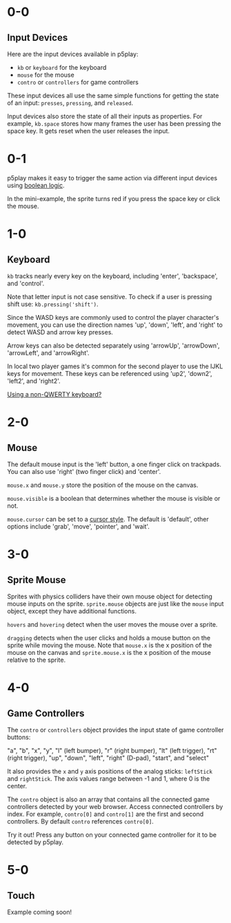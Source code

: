 # 0-0

## Input Devices

Here are the input devices available in p5play:

- `kb` or `keyboard` for the keyboard
- `mouse` for the mouse
- `contro` or `controllers` for game controllers

These input devices all use the same simple functions for getting the state of an input: `presses`, `pressing`, and `released`.

Input devices also store the state of all their inputs as properties. For example, `kb.space` stores how many frames the user has been pressing the space key. It gets reset when the user releases the input.

# 0-1

p5play makes it easy to trigger the same action via different input devices using [boolean logic](https://developer.mozilla.org/en-US/docs/Web/JavaScript/Reference/Operators/Logical_OR).

In the mini-example, the sprite turns red if you press the space key or click the mouse.

# 1-0

## Keyboard

`kb` tracks nearly every key on the keyboard, including 'enter', 'backspace', and 'control'.

Note that letter input is not case sensitive. To check if a user is pressing shift use: `kb.pressing('shift')`.

Since the WASD keys are commonly used to control the player character's movement, you can use the direction names 'up', 'down', 'left', and 'right' to detect WASD and arrow key presses.

Arrow keys can also be detected separately using 'arrowUp', 'arrowDown', 'arrowLeft', and 'arrowRight'.

In local two player games it's common for the second player to use the IJKL keys for movement. These keys can be referenced using 'up2', 'down2', 'left2', and 'right2'.

[Using a non-QWERTY keyboard?](https://github.com/quinton-ashley/p5play/wiki/FAQ#is-p5plays-kb-input-system-compatible-with-non-qwerty-keyboards)

# 2-0

## Mouse

The default mouse input is the 'left' button, a one finger click on trackpads. You can also use 'right' (two finger click) and 'center'.

`mouse.x` and `mouse.y` store the position of the mouse on the canvas.

`mouse.visible` is a boolean that determines whether the mouse is visible or not.

`mouse.cursor` can be set to a [cursor style](https://developer.mozilla.org/en-US/docs/Web/CSS/cursor). The default is 'default', other options include 'grab', 'move', 'pointer', and 'wait'.

# 3-0

## Sprite Mouse

Sprites with physics colliders have their own mouse object for detecting mouse inputs on the sprite.
`sprite.mouse` objects are just like the `mouse` input object, except they have additional functions.

`hovers` and `hovering` detect when the user moves the mouse over a sprite.

`dragging` detects when the user clicks and holds a mouse button on the sprite while moving the mouse.
Note that `mouse.x` is the x position of the mouse on the canvas and `sprite.mouse.x` is the x position of the mouse relative to the sprite.

# 4-0

## Game Controllers

The `contro` or `controllers` object provides the input state of game controller buttons:

"a", "b", "x", "y", "l" (left bumper), "r" (right bumper), "lt" (left trigger), "rt" (right trigger), "up", "down", "left", "right" (D-pad), "start", and "select"

It also provides the `x` and `y` axis positions of the analog sticks: `leftStick` and `rightStick`. The axis values range between -1 and 1, where 0 is the center.

The `contro` object is also an array that contains all the connected game controllers detected by your web browser. Access connected controllers by index. For example, `contro[0]` and `contro[1]` are the first and second controllers. By default `contro` references `contro[0]`.

Try it out! Press any button on your connected game controller for it to be detected by p5play.

# 5-0

## Touch

Example coming soon!
